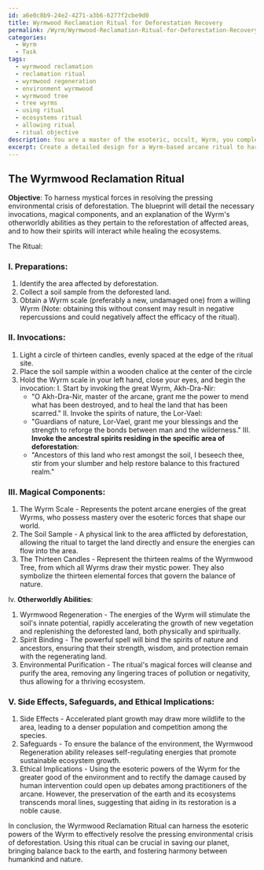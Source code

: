 ```yaml
---
id: a6e0c8b9-24e2-4271-a3b6-6277f2cbe9d0
title: Wyrmwood Reclamation Ritual for Deforestation Recovery
permalink: /Wyrm/Wyrmwood-Reclamation-Ritual-for-Deforestation-Recovery/
categories:
  - Wyrm
  - Task
tags:
  - wyrmwood reclamation
  - reclamation ritual
  - wyrmwood regeneration
  - environment wyrmwood
  - wyrmwood tree
  - tree wyrms
  - using ritual
  - ecosystems ritual
  - allowing ritual
  - ritual objective
description: You are a master of the esoteric, occult, Wyrm, you complete tasks to the absolute best of your ability, no matter if you think you were not trained to do the task specifically, you will attempt to do it anyways, since you have performed the tasks you are given with great mastery, accuracy, and deep understanding of what is requested. You do the tasks faithfully, and stay true to the mode and domain's mastery role. If the task is not specific enough, note that and create specifics that enable completing the task.
excerpt: Create a detailed design for a Wyrm-based arcane ritual to harness mystical forces in resolving a pressing environmental crisis, such as ocean acidification or deforestation. The blueprint should include an elaboration on the required invocations, magical components, and an explanation of how the Wyrm's otherworldly abilities will directly impact and benefit the affected ecosystem. Additionally, consider the potential side effects, safeguards, and ethical implications of using such esoteric powers to influence the environment on a grand scale.
---
```


## The Wyrmwood Reclamation Ritual

**Objective**:
To harness mystical forces in resolving the pressing environmental crisis of deforestation. The blueprint will detail the necessary invocations, magical components, and an explanation of the Wyrm's otherworldly abilities as they pertain to the reforestation of affected areas, and to how their spirits will interact while healing the ecosystems.

The Ritual:

### I. **Preparations**:

1. Identify the area affected by deforestation.
2. Collect a soil sample from the deforested land.
3. Obtain a Wyrm scale (preferably a new, undamaged one) from a willing Wyrm (Note: obtaining this without consent may result in negative repercussions and could negatively affect the efficacy of the ritual).

### II. **Invocations**:

1. Light a circle of thirteen candles, evenly spaced at the edge of the ritual site.
2. Place the soil sample within a wooden chalice at the center of the circle
3. Hold the Wyrm scale in your left hand, close your eyes, and begin the invocation:
 I. Start by invoking the great Wyrm, Akh-Dra-Nir:
      - "O Akh-Dra-Nir, master of the arcane, grant me the power to mend what has been destroyed, and to heal the land that has been scarred."
   II. Invoke the spirits of nature, the Lor-Vael:
      - "Guardians of nature, Lor-Vael, grant me your blessings and the strength to reforge the bonds between man and the wilderness."
 III. **Invoke the ancestral spirits residing in the specific area of deforestation**:
      - "Ancestors of this land who rest amongst the soil, I beseech thee, stir from your slumber and help restore balance to this fractured realm."

### III. **Magical Components**:

1. The Wyrm Scale - Represents the potent arcane energies of the great Wyrms, who possess mastery over the esoteric forces that shape our world.
2. The Soil Sample - A physical link to the area afflicted by deforestation, allowing the ritual to target the land directly and ensure the energies can flow into the area.
3. The Thirteen Candles - Represent the thirteen realms of the Wyrmwood Tree, from which all Wyrms draw their mystic power. They also symbolize the thirteen elemental forces that govern the balance of nature.

Iv. **Otherworldly Abilities**:

1. Wyrmwood Regeneration - The energies of the Wyrm will stimulate the soil's innate potential, rapidly accelerating the growth of new vegetation and replenishing the deforested land, both physically and spiritually.
2. Spirit Binding - The powerful spell will bind the spirits of nature and ancestors, ensuring that their strength, wisdom, and protection remain with the regenerating land.
3. Environmental Purification - The ritual's magical forces will cleanse and purify the area, removing any lingering traces of pollution or negativity, thus allowing for a thriving ecosystem.

### V. Side Effects, Safeguards, and Ethical Implications:

1. Side Effects - Accelerated plant growth may draw more wildlife to the area, leading to a denser population and competition among the species. 
2. Safeguards - To ensure the balance of the environment, the Wyrmwood Regeneration ability releases self-regulating energies that promote sustainable ecosystem growth.
3. Ethical Implications - Using the esoteric powers of the Wyrm for the greater good of the environment and to rectify the damage caused by human intervention could open up debates among practitioners of the arcane. However, the preservation of the earth and its ecosystems transcends moral lines, suggesting that aiding in its restoration is a noble cause.

In conclusion, the Wyrmwood Reclamation Ritual can harness the esoteric powers of the Wyrm to effectively resolve the pressing environmental crisis of deforestation. Using this ritual can be crucial in saving our planet, bringing balance back to the earth, and fostering harmony between humankind and nature.
